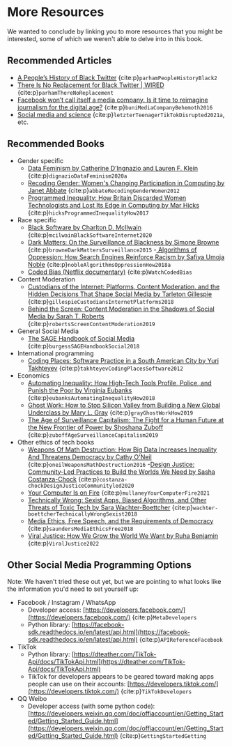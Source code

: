# More Resources

We wanted to conclude by linking you to more resources that you might be interested, some of which we weren't able to delve into in this book.

## Recommended Articles
- [A People’s History of Black Twitter](https://www.wired.com/story/black-twitter-oral-history-part-i-coming-together/) {cite:p}`parhamPeopleHistoryBlack2`
- [There Is No Replacement for Black Twitter | WIRED](https://www.wired.com/story/black-twitter-elon-musk/) {cite:p}`parhamThereNoReplacement`
- [Facebook won’t call itself a media company. Is it time to reimagine journalism for the digital age?](https://www.theverge.com/2016/11/16/13655102/facebook-journalism-ethics-media-company-algorithm-tax) {cite:p}`buniMediaCompanyBehemoth2016`
- [Social media and science](https://www.theverge.com/2021/9/24/22688278/tiktok-science-study-survey-prolific) {cite:p}`letzterTeenagerTikTokDisrupted2021a`, etc.

## Recommended Books

- Gender specific
  - [Data Feminism by Catherine D’Ingnazio and Lauren F. Klein](https://data-feminism.mitpress.mit.edu/) {cite:p}`dignazioDataFeminism2020a`
  - [Recoding Gender: Women's Changing Participation in Computing by Janet Abbate](https://orbiscascade-washington.primo.exlibrisgroup.com/permalink/01ALLIANCE_UW/8iqusu/alma99161800843801452) {cite:p}`abbateRecodingGenderWomen2012`
  - [Programmed Inequality: How Britain Discarded Women Technologists and Lost Its Edge in Computing by Mar Hicks](https://orbiscascade-washington.primo.exlibrisgroup.com/permalink/01ALLIANCE_UW/8iqusu/alma99162362360401452) {cite:p}`hicksProgrammedInequalityHow2017`
- Race specific
  - [Black Software by Charlton D. McIlwain](https://orbiscascade-washington.primo.exlibrisgroup.com/permalink/01ALLIANCE_UW/8iqusu/alma99162262159401452) {cite:p}`mcilwainBlackSoftwareInternet2020`
  - [Dark Matters: On the Surveillance of Blackness by Simone Browne](https://orbiscascade-washington.primo.exlibrisgroup.com/permalink/01ALLIANCE_UW/8iqusu/alma99161921055701452) {cite:p}`browneDarkMattersSurveillance2015`
  -[ Algorithms of Oppression: How Search Engines Reinforce Racism by Safiya Umoja Noble](https://orbiscascade-washington.primo.exlibrisgroup.com/permalink/01ALLIANCE_UW/8iqusu/alma99162068349301452) {cite:p}`nobleAlgorithmsOppressionHow2018a`
  - [Coded Bias (Netflix documentary)](https://www.netflix.com/title/81328723) {cite:p}`WatchCodedBias`
- Content Moderation
  - [Custodians of the Internet: Platforms, Content Moderation, and the Hidden Decisions That Shape Social Media by Tarleton Gillespie](https://orbiscascade-washington.primo.exlibrisgroup.com/permalink/01ALLIANCE_UW/8iqusu/alma99162362661601452) {cite:p}`gillespieCustodiansInternetPlatforms2018`
  - [Behind the Screen: Content Moderation in the Shadows of Social Media by Sarah T. Roberts](https://orbiscascade-washington.primo.exlibrisgroup.com/permalink/01ALLIANCE_UW/8iqusu/alma99162217744201452) {cite:p}`robertsScreenContentModeration2019`
- General Social Media
  - [The SAGE Handbook of Social Media](https://orbiscascade-washington.primo.exlibrisgroup.com/permalink/01ALLIANCE_UW/8iqusu/alma99162105658401452) {cite:p}`burgessSAGEHandbookSocial2018`
- International programming
  - [Coding Places: Software Practice in a South American City by Yuri Takhteyev](https://orbiscascade-washington.primo.exlibrisgroup.com/permalink/01ALLIANCE_UW/8iqusu/alma99161981926801452) {cite:p}`takhteyevCodingPlacesSoftware2012`
- Economics
  - [Automating Inequality: How High-Tech Tools Profile, Police, and Punish the Poor by Virginia Eubanks](https://orbiscascade-washington.primo.exlibrisgroup.com/permalink/01ALLIANCE_UW/8iqusu/alma99162064355601452) {cite:p}`eubanksAutomatingInequalityHow2018`
  - [Ghost Work: How to Stop Silicon Valley from Building a New Global Underclass by Mary L. Gray](https://orbiscascade-washington.primo.exlibrisgroup.com/permalink/01ALLIANCE_UW/8iqusu/alma99162207131801452) {cite:p}`grayGhostWorkHow2019`
  - [The Age of Surveillance Capitalism: The Fight for a Human Future at the New Frontier of Power by Shoshana Zuboff](https://orbiscascade-washington.primo.exlibrisgroup.com/permalink/01ALLIANCE_UW/8iqusu/alma99162177355601452) {cite:p}`zuboffAgeSurveillanceCapitalism2019`
- Other ethics of tech books
  - [Weapons Of Math Destruction: How Big Data Increases Inequality And Threatens Democracy by Cathy O'Neil](https://orbiscascade-washington.primo.exlibrisgroup.com/permalink/01ALLIANCE_UW/8iqusu/alma99161951137601452) {cite:p}`oneilWeaponsMathDestruction2016`
  -[Design Justice: Community-Led Practices to Build the Worlds We Need by Sasha Costanza-Chock](https://orbiscascade-washington.primo.exlibrisgroup.com/permalink/01ALLIANCE_UW/8iqusu/alma99162363060401452) {cite:p}`costanza-chockDesignJusticeCommunityled2020`
  - [Your Computer Is on Fire](https://orbiscascade-washington.primo.exlibrisgroup.com/permalink/01ALLIANCE_UW/8iqusu/alma99162423945901452) {cite:p}`mullaneyYourComputerFire2021`
  - [Technically Wrong: Sexist Apps, Biased Algorithms, and Other Threats of Toxic Tech by Sara Wachter-Boettcher](https://alliance-primo.hosted.exlibrisgroup.com/permalink/f/kjtuig/CP71316767650001451) {cite:p}`wachter-boettcherTechnicallyWrongSexist2018`
  - [Media Ethics, Free Speech, and the Requirements of Democracy](https://www.taylorfrancis.com/books/edit/10.4324/9780203702444/media-ethics-free-speech-requirements-democracy-carl-fox-joe-saunders) {cite:p}`saundersMediaEthicsFree2018`
  - [Viral Justice: How We Grow the World We Want by Ruha Benjamin](https://orbiscascade-washington.primo.exlibrisgroup.com/permalink/01ALLIANCE_UW/8iqusu/alma99329653362401451) {cite:p}`ViralJustice2022`

## Other Social Media Programming Options
Note: We haven't tried these out yet, but we are pointing to what looks like the information you'd need to set yourself up:

- Facebook / Instagram / WhatsApp
  - Developer access: [https://developers.facebook.com/](https://developers.facebook.com/) {cite:p}`MetaDevelopers`
  - Python library: [https://facebook-sdk.readthedocs.io/en/latest/api.html](https://facebook-sdk.readthedocs.io/en/latest/api.html) {cite:p}`APIReferenceFacebook`  
- TikTok
  - Python library: [https://dteather.com/TikTok-Api/docs/TikTokApi.html](https://dteather.com/TikTok-Api/docs/TikTokApi.html)
  - TikTok for developers appears to be geared toward making apps people can use on their accounts: [https://developers.tiktok.com/](https://developers.tiktok.com/) {cite:p}`TikTokDevelopers`
- QQ Weibo
  - Developer access (with some python code): [https://developers.weixin.qq.com/doc/offiaccount/en/Getting_Started/Getting_Started_Guide.html](https://developers.weixin.qq.com/doc/offiaccount/en/Getting_Started/Getting_Started_Guide.html) {cite:p}`GettingStartedGetting`


